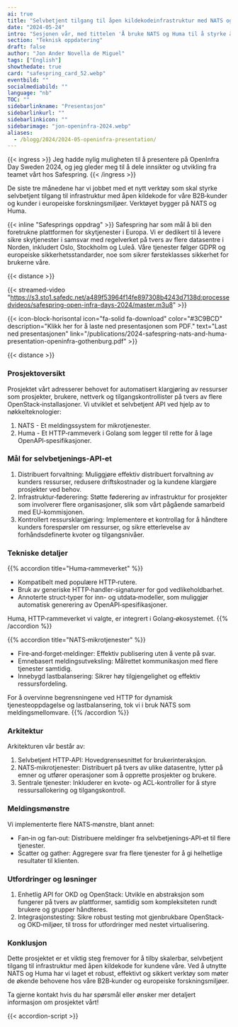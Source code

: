 ```yaml
---
ai: true
title: "Selvbetjent tilgang til åpen kildekodeinfrastruktur med NATS og Huma"
date: "2024-05-24"
intro: "Sesjonen vår, med tittelen 'Å bruke NATS og Huma til å styrke åpen kildekode-infrastruktur', var utformet for å gi både B2B- og europeiske forskningsmiljøer robust selvbetjent tilgang."
section: "Teknisk oppdatering"
draft: false
author: "Jon Ander Novella de Miguel"
tags: ["English"]
showthedate: true
card: "safespring_card_52.webp"
eventbild: ""
socialmediabild: ""
language: "nb"
TOC: ""
sidebarlinkname: "Presentasjon"
sidebarlinkurl: ""
sidebarlinkicon: ""
sidebarimage: "jon-openinfra-2024.webp"
aliases:
  - /blogg/2024/2024-05-openinfra-presentation/
---
```

{{< ingress >}}
Jeg hadde nylig muligheten til å presentere på OpenInfra Day Sweden 2024, og jeg gleder meg til å dele innsikter og utvikling fra teamet vårt hos Safespring.
{{< /ingress >}}

De siste tre månedene har vi jobbet med et nytt verktøy som skal styrke selvbetjent tilgang til infrastruktur med åpen kildekode for våre B2B‑kunder og kunder i europeiske forskningsmiljøer. Verktøyet bygger på NATS og Huma.

{{< inline "Safesprings oppdrag" >}} Safespring har som mål å bli den foretrukne plattformen for skytjenester i Europa. Vi er dedikert til å levere sikre skytjenester i samsvar med regelverket på tvers av flere datasentre i Norden, inkludert Oslo, Stockholm og Luleå. Våre tjenester følger GDPR og europeiske sikkerhetsstandarder, noe som sikrer førsteklasses sikkerhet for brukerne våre.

{{< distance >}}

{{< streamed-video "https://s3.sto1.safedc.net/a489f53964f14fe897308b4243d7138d:processedvideos/safespring-open-infra-days-2024/master.m3u8" >}}

{{< icon-block-horisontal icon="fa-solid fa-download" color="#3C9BCD" description="Klikk her for å laste ned presentasjonen som PDF." text="Last ned presentasjonen" link="/publications/2024-safespring-nats-and-huma-presentation-openinfra-gothenburg.pdf" >}}

{{< distance >}}

### Prosjektoversikt

Prosjektet vårt adresserer behovet for automatisert klargjøring av ressurser som prosjekter, brukere, nettverk og tilgangskontrollister på tvers av flere OpenStack‑installasjoner. Vi utviklet et selvbetjent API ved hjelp av to nøkkelteknologier:

1. NATS - Et meldingssystem for mikrotjenester.
2. Huma - Et HTTP‑rammeverk i Golang som legger til rette for å lage OpenAPI‑spesifikasjoner.

### Mål for selvbetjenings‑API‑et

1. Distribuert forvaltning: Muliggjøre effektiv distribuert forvaltning av kunders ressurser, redusere driftskostnader og la kundene klargjøre prosjekter ved behov.
2. Infrastruktur‑føderering: Støtte føderering av infrastruktur for prosjekter som involverer flere organisasjoner, slik som vårt pågående samarbeid med EU-kommisjonen.
3. Kontrollert ressursklargjøring: Implementere et kontrollag for å håndtere kunders forespørsler om ressurser, og sikre etterlevelse av forhåndsdefinerte kvoter og tilgangsnivåer.

### Tekniske detaljer

{{% accordion title="Huma‑rammeverket" %}}

- Kompatibelt med populære HTTP‑rutere.
- Bruk av generiske HTTP‑handler‑signaturer for god vedlikeholdbarhet.
- Annoterte struct‑typer for inn- og utdata‑modeller, som muliggjør automatisk generering av OpenAPI‑spesifikasjoner.

Huma, HTTP‑rammeverket vi valgte, er integrert i Golang‑økosystemet.
{{% /accordion %}}

{{% accordion title="NATS‑mikrotjenester" %}}

- Fire‑and‑forget‑meldinger: Effektiv publisering uten å vente på svar.
- Emnebasert meldingsutveksling: Målrettet kommunikasjon med flere tjenester samtidig.
- Innebygd lastbalansering: Sikrer høy tilgjengelighet og effektiv ressursfordeling.

For å overvinne begrensningene ved HTTP for dynamisk tjenesteoppdagelse og lastbalansering, tok vi i bruk NATS som meldingsmellomvare.
{{% /accordion %}}

### Arkitektur

Arkitekturen vår består av:

1. Selvbetjent HTTP‑API: Hovedgrensesnittet for brukerinteraksjon.
2. NATS‑mikrotjenester: Distribuert på tvers av ulike datasentre, lytter på emner og utfører operasjoner som å opprette prosjekter og brukere.
3. Sentrale tjenester: Inkluderer en kvote‑ og ACL‑kontroller for å styre ressursallokering og tilgangskontroll.

### Meldingsmønstre

Vi implementerte flere NATS‑mønstre, blant annet:

- Fan‑in og fan‑out: Distribuere meldinger fra selvbetjenings‑API‑et til flere tjenester.
- Scatter og gather: Aggregere svar fra flere tjenester for å gi helhetlige resultater til klienten.

### Utfordringer og løsninger

1. Enhetlig API for OKD og OpenStack: Utvikle en abstraksjon som fungerer på tvers av plattformer, samtidig som kompleksiteten rundt brukere og grupper håndteres.
2. Integrasjonstesting: Sikre robust testing mot gjenbrukbare OpenStack‑ og OKD‑miljøer, til tross for utfordringer med nestet virtualisering.

### Konklusjon

Dette prosjektet er et viktig steg fremover for å tilby skalerbar, selvbetjent tilgang til infrastruktur med åpen kildekode for kundene våre. Ved å utnytte NATS og Huma har vi laget et robust, effektivt og sikkert verktøy som møter de økende behovene hos våre B2B‑kunder og europeiske forskningsmiljøer.

Ta gjerne kontakt hvis du har spørsmål eller ønsker mer detaljert informasjon om prosjektet vårt!

{{< accordion-script >}}